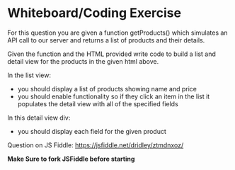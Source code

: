 # Whiteboard/Coding Exercise

For this question you are given a function getProducts() which simulates an API
call to our server and returns a list of products and their details.

Given the function and the HTML provided write code to build a list and detail
view for the products in the given html above.

In the list view:
  * you should display a list of products showing name and price
  * you should enable functionality so if they click an item in the list it populates
    the detail view with all of the specified fields

In this detail view div:
  * you should display each field for the given product


Question on JS Fiddle: https://jsfiddle.net/dridley/ztmdnxoz/

**Make Sure to fork JSFiddle before starting**
